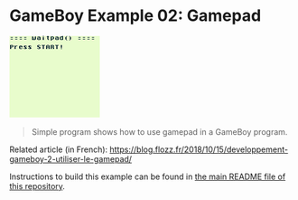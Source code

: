 # GameBoy Example 02: Gamepad

![GameBoy Example GamePad Screenshot](gamepad_screenshot.gif)

> Simple program shows how to use gamepad in a GameBoy program.

Related article (in French): https://blog.flozz.fr/2018/10/15/developpement-gameboy-2-utiliser-le-gamepad/

Instructions to build this example can be found in [the main README file of this repository](https://github.com/flozz/gameboy-examples/#compiling-examples).
